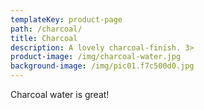 ```yaml
---
templateKey: product-page
path: /charcoal/
title: Charcoal
description: A lovely charcoal-finish. 3>
product-image: /img/charcoal-water.jpg
background-image: /img/pic01.f7c500d0.jpg
---
```

Charcoal water is great!
